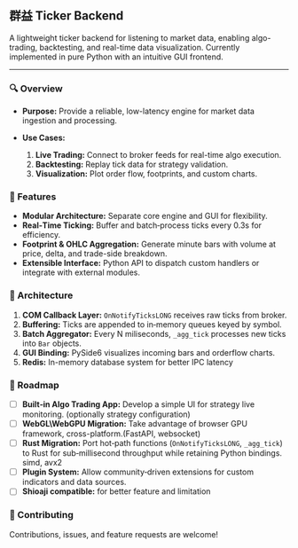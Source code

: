 ## 群益 Ticker Backend

A lightweight ticker backend for listening to market data, enabling algo-trading, backtesting, and real-time data visualization. Currently implemented in pure Python with an intuitive GUI frontend.

<!-- Badges -->
<!--
![PyPI](https://img.shields.io/pypi/v/your-package)
![Build Status](https://img.shields.io/github/actions/workflow/status/your-repo/ci.yml)
![License](https://img.shields.io/github/license/your-repo)
-->
---

### 🔍 Overview

* **Purpose:** Provide a reliable, low-latency engine for market data ingestion and processing.
* **Use Cases:**

  1. **Live Trading:** Connect to broker feeds for real-time algo execution.
  2. **Backtesting:** Replay tick data for strategy validation.
  3. **Visualization:** Plot order flow, footprints, and custom charts.

### 🚀 Features

* **Modular Architecture:** Separate core engine and GUI for flexibility.
* **Real‑Time Ticking:** Buffer and batch‐process ticks every 0.3s for efficiency.
* **Footprint & OHLC Aggregation:** Generate minute bars with volume at price, delta, and trade-side breakdown.
* **Extensible Interface:** Python API to dispatch custom handlers or integrate with external modules.
<!--
### 🛠️ Installation

```bash
pip install syc-ticker  # Replace with actual package name
```

### ⚙️ Quick Start

```python
from st_ticker import TickerEngine

# Initialize engine with your broker credentials
engine = TickerEngine(api_key="YOUR_KEY", secret="YOUR_SECRET")

# Subscribe to symbols
engine.subscribe(["AAPL", "GOOG", "TXF1"])

# Register a callback for aggregated bars
def on_bar(symbol, bar):
    print(f"{symbol} {bar.time}: {bar.open}/{bar.high}/{bar.low}/{bar.close}, Vol={bar.vol}")

engine.on_minute_bar(on_bar)

# Start the engine and GUI loop
engine.start()
```
-->
### 📐 Architecture

1. **COM Callback Layer:** `OnNotifyTicksLONG` receives raw ticks from broker.
2. **Buffering:** Ticks are appended to in‐memory queues keyed by symbol.
3. **Batch Aggregator:** Every N miliseconds, `_agg_tick` processes new ticks into `Bar` objects.
4. **GUI Binding:** PySide6 visualizes incoming bars and orderflow charts.
5. **Redis:** In-memory database system for better IPC latency 

### 🔧 Roadmap

* [ ] **Built‑in Algo Trading App:** Develop a simple UI for strategy live monitoring. (optionally strategy configuration)
* [ ] **WebGL\WebGPU Migration:** Take advantage of browser GPU framework, cross-platform.(FastAPI, websocket)
* [ ] **Rust Migration:** Port hot‐path functions (`OnNotifyTicksLONG`, `_agg_tick`) to Rust for sub‐millisecond throughput while retaining Python bindings. simd, avx2
* [ ] **Plugin System:** Allow community‐driven extensions for custom indicators and data sources.
* [ ] **Shioaji compatible:** for better feature and limitation

### 🤝 Contributing

Contributions, issues, and feature requests are welcome! 
<!--
Please:
1. Fork the repo and create a branch (`feat/YourFeature`).
2. Commit your changes with clear messages.
3. Open a pull request describing the improvement.
-->
<!-- ### 📄 License

Distributed under the MIT License. See [LICENSE](./LICENSE) for details. -->
